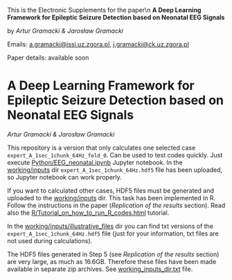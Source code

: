 This is the Electronic Supplements for the paper\n
**A Deep Learning Framework for Epileptic Seizure Detection based on Neonatal EEG Signals**

by *Artur Gramacki & Jarosław Gramacki*

Emails:  a.gramacki@issi.uz.zgora.pl, j.gramacki@ck.uz.zgora.pl

Paper details: available soon



# A Deep Learning Framework for Epileptic Seizure Detection based on Neonatal EEG Signals

*Artur Gramacki & Jarosław Gramacki*

This repository is a version that only calculates one selected case `expert_A_1sec_1chunk_64Hz_fold_0`. 
Can be used to test codes quickly. Just execute [Python/EEG_neonatal.ipynb](Python/EEG_neonatal.ipynb) Jupyter notebook. 
In the [working/inputs](working/inputs) dir `expert_A_1sec_1chunk_64Hz.hdf5` file has been uploaded, so
Jupyter notebook can work properly.

If you want to calculated other cases, HDF5 files must be generated and uploaded to
the [working/inputs](working/inputs]) dir. This task has been implemented in R. Follow the instructions 
in the paper (*Replication of the results* section). Read also the [R/Tutorial_on_how_to_run_R_codes.html](R/Tutorial_on_how_to_run_R_codes.html) tutorial.

In the [working/inputs/illustrative_files](working/inputs/illustrative_files) dir you can find txt versions of the 
`expert_A_1sec_1chunk_64Hz.hdf5` file (just for your information, txt files are not 
used during calculations).

The HDF5 files generated in Step 5 (see *Replication of the results* section) are very large, 
as much as 16.6GB. Therefore these files have been made available in separate zip archives.
See [working_inputs_dir.txt](working_inputs_dir.txt) file.


